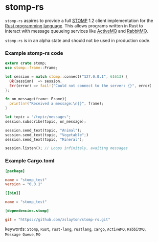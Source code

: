 stomp-rs
=====
`stomp-rs` aspires to provide a full [STOMP](http://stomp.github.io/stomp-specification-1.2.html) 1.2 client implementation for the [Rust programming language](http://www.rust-lang.org/). This allows programs written in Rust to interact with message queueing services like [ActiveMQ](http://activemq.apache.org/) and [RabbitMQ](http://www.rabbitmq.com/).

`stomp-rs` is in an alpha state and should not be used in production code.


### Example stomp-rs code
```rust
extern crate stomp;
use stomp::frame::Frame;

let session = match stomp::connect("127.0.0.1", 61613) {
  Ok(session)  => session,
  Err(error) => fail!("Could not connect to the server: {}", error)
};

fn on_message(frame: Frame){
  println!("Received a message:\n{}", frame);
}

let topic = "/topic/messages";
session.subscribe(topic, on_message);

session.send_text(topic, "Animal");
session.send_text(topic, "Vegetable";)
session.send_text(topic, "Mineral");

session.listen(); // Loops infinitely, awaiting messages
```

### Example Cargo.toml
```toml
[package]

name = "stomp_test"
version = "0.0.1"

[[bin]]

name = "stomp_test"

[dependencies.stomp]

git = "https://github.com/zslayton/stomp-rs.git"
```

keywords: `Stomp`, `Rust`, `rust-lang`, `rustlang`, `cargo`, `ActiveMQ`, `RabbitMQ`, `Message Queue`, `MQ`

